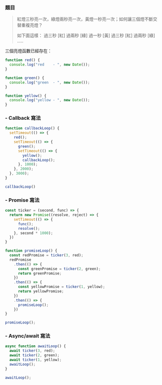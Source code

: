 ### 題目

> 紅燈三秒亮一次，綠燈兩秒亮一次，黃燈一秒亮一次；如何讓三個燈不斷交替重複亮燈？
>
> 如下面這樣：
> 過三秒 [紅] 過兩秒 [綠] 過一秒 [黃] 過三秒 [紅] 過兩秒 [綠] .....

三個亮燈函數已經存在：

```javascript
function red() {
  console.log("red    - ", new Date());
}

function green() {
  console.log("green  - ", new Date());
}

function yellow() {
  console.log("yellow - ", new Date());
}
```

### - Callback 寫法

```javascript
function callbackLoop() {
  setTimeout(() => {
    red();
    setTimeout(() => {
      green();
      setTimeout(() => {
        yellow();
        callbackLoop();
      }, 1000);
    }, 2000);
  }, 3000);
}

callbackLoop()
```

### - Promise 寫法

```javascript
const ticker = (second, func) => {
  return new Promise((resolve, reject) => {
    setTimeout(() => {
      func();
      resolve();
    }, second * 1000);
  })
}

function promiseLoop() {
  const redPromise = ticker(3, red);
  redPromise
    .then(() => {
      const greenPromise = ticker(2, green);
      return greenPromise;
    })
    .then(() => {
      const yellowPromise = ticker(1, yellow);
      return yellowPromise;
    })
    .then(() => {
      promiseLoop();
    })
}

promiseLoop();
```

### - Async/await 寫法

```javascript
async function awaitLoop() {
  await ticker(3, red);
  await ticker(2, green);
  await ticker(1, yellow);
  awaitLoop();
}

awaitLoop();
```
